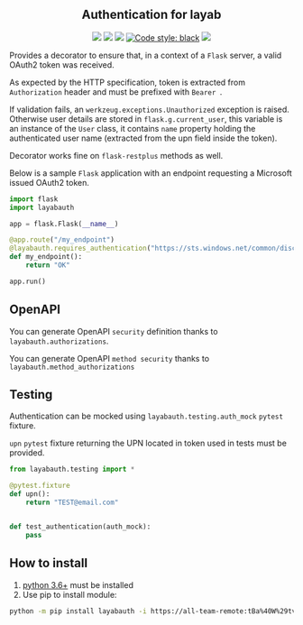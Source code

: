 <h2 align="center">Authentication for layab</h2>

<p align="center">
<a href='https://github.tools.digital.engie.com/gempy/layabauth/releases/latest'><img src='https://pse.tools.digital.engie.com/all/buildStatus/icon?job=team/layabauth/master&config=version'></a>
<a href='https://pse.tools.digital.engie.com/all/job/team/view/Python%20modules/job/layabauth/job/master/'><img src='https://pse.tools.digital.engie.com/all/buildStatus/icon?job=team/layabauth/master'></a>
<a href='https://pse.tools.digital.engie.com/all/job/team/view/Python%20modules/job/layabauth/job/master/cobertura/'><img src='https://pse.tools.digital.engie.com/all/buildStatus/icon?job=team/layabauth/master&config=testCoverage'></a>
<a href="https://github.com/psf/black"><img alt="Code style: black" src="https://img.shields.io/badge/code%20style-black-000000.svg"></a>
<a href='https://pse.tools.digital.engie.com/all/job/team/view/Python%20modules/job/layabauth/job/master/lastSuccessfulBuild/testReport/'><img src='https://pse.tools.digital.engie.com/all/buildStatus/icon?job=team/layabauth/master&config=testCount'></a>
</p>

Provides a decorator to ensure that, in a context of a `Flask` server, a valid OAuth2 token was received.

As expected by the HTTP specification, token is extracted from `Authorization` header and must be prefixed with `Bearer `.

If validation fails, an `werkzeug.exceptions.Unauthorized` exception is raised.
Otherwise user details are stored in `flask.g.current_user`, this variable is an instance of the `User` class, 
it contains `name` property holding the authenticated user name (extracted from the upn field inside the token).

Decorator works fine on `flask-restplus` methods as well.

Below is a sample `Flask` application with an endpoint requesting a Microsoft issued OAuth2 token.

```python
import flask
import layabauth

app = flask.Flask(__name__)

@app.route("/my_endpoint")
@layabauth.requires_authentication("https://sts.windows.net/common/discovery/keys")
def my_endpoint():
    return "OK"

app.run()
```

## OpenAPI

You can generate OpenAPI `security` definition thanks to `layabauth.authorizations`.

You can generate OpenAPI `method security` thanks to `layabauth.method_authorizations`

## Testing

Authentication can be mocked using `layabauth.testing.auth_mock` `pytest` fixture.

`upn` `pytest` fixture returning the UPN located in token used in tests must be provided.

```python
from layabauth.testing import *

@pytest.fixture
def upn():
    return "TEST@email.com"


def test_authentication(auth_mock):
    pass
```

## How to install
1. [python 3.6+](https://www.python.org/downloads/) must be installed
2. Use pip to install module:
```sh
python -m pip install layabauth -i https://all-team-remote:tBa%40W%29tvB%5E%3C%3B2Jm3@artifactory.tools.digital.engie.com/artifactory/api/pypi/all-team-pypi-prod/simple
```
